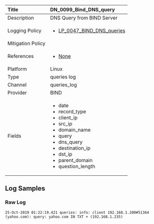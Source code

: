 | Title             | DN_0099_Bind_DNS_query                                                                                                      |
|:------------------|:-----------------------------------------------------------------------------------------------------------------|
| Description       | DNS Query from BIND Server                                                                                                |
| Logging Policy    | <ul><li>[LP_0047_BIND_DNS_queries](../Logging_Policies/LP_0047_BIND_DNS_queries.md)</li></ul> |
| Mitigation Policy | |
| References     		| <ul><li>[None](None)</li></ul>                                  |
| Platform       		| Linux   |
| Type           		| queries log 		| 
| Channel        		| queries_log    |
| Provider       		| BIND   |
| Fields         		| <ul><li>date</li><li>record_type</li><li>client_ip</li><li>src_ip</li><li>domain_name</li><li>query</li><li>dns_query</li><li>destination_ip</li><li>dst_ip</li><li>parent_domain</li><li>question_length</li></ul>                                               |


## Log Samples

### Raw Log

```
25-Oct-2019 01:22:19.421 queries: info: client 192.168.1.200#51364 (yahoo.com): query: yahoo.com IN TXT + (192.168.1.235)

```




